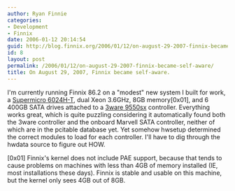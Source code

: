 ```yaml
---
author: Ryan Finnie
categories:
- Development
- Finnix
date: 2006-01-12 20:14:54
guid: http://blog.finnix.org/2006/01/12/on-august-29-2007-finnix-became-self-aware/
id: 8
layout: post
permalink: /2006/01/12/on-august-29-2007-finnix-became-self-aware/
title: On August 29, 2007, Finnix became self-aware.
---
```

I'm currently running Finnix 86.2 on a "modest" new system I built for work, a [Supermicro 6024H-T](http://www.supermicro.com/products/system/2U/6024/SYS-6024H-T.cfm), dual Xeon 3.6GHz, 8GB memory[0x01], and 6 400GB SATA drives attached to a [3ware 9550sx](http://www.3ware.com/products/Serial_ata2-9000.asp) controller. Everything works great, which is quite puzzling considering it automatically found both the 3ware controller and the onboard Marvell SATA controller, neither of which are in the pcitable database yet. Yet somehow hwsetup determined the correct modules to load for each controller. I'll have to dig through the hwdata source to figure out HOW.

[0x01] Finnix's kernel does not include PAE support, because that tends to cause problems on machines with less than 4GB of memory installed (IE, most installations these days). Finnix is stable and usable on this machine, but the kernel only sees 4GB out of 8GB.

